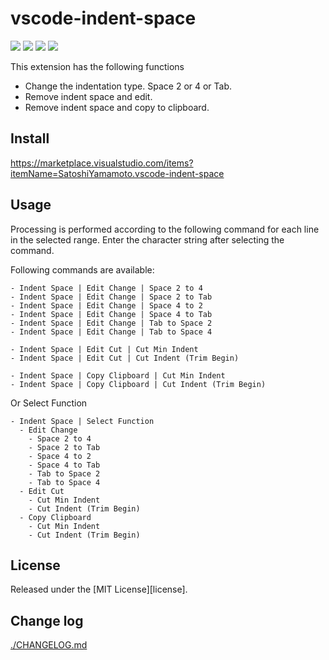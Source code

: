 # vscode-indent-space

[![](https://vsmarketplacebadges.dev/version-short/SatoshiYamamoto.vscode-indent-space.png)](https://marketplace.visualstudio.com/items?itemName=SatoshiYamamoto.vscode-indent-space)
[![](https://vsmarketplacebadges.dev/installs-short/SatoshiYamamoto.vscode-indent-space.png)](https://marketplace.visualstudio.com/items?itemName=SatoshiYamamoto.vscode-indent-space)
[![](https://vsmarketplacebadges.dev/rating-short/SatoshiYamamoto.vscode-indent-space.png)](https://marketplace.visualstudio.com/items?itemName=SatoshiYamamoto.vscode-indent-space)
[![](https://img.shields.io/github/license/standard-software/vscode-indent-space.png)](https://github.com/standard-software/vscode-indent-space/blob/main/LICENSE)

This extension has the following functions
- Change the indentation type. Space 2 or 4 or Tab.
- Remove indent space and edit.
- Remove indent space and copy to clipboard.

## Install

https://marketplace.visualstudio.com/items?itemName=SatoshiYamamoto.vscode-indent-space

## Usage

Processing is performed according to the following command for each line in the selected range.
Enter the character string after selecting the command.

Following commands are available:

```
- Indent Space | Edit Change | Space 2 to 4
- Indent Space | Edit Change | Space 2 to Tab
- Indent Space | Edit Change | Space 4 to 2
- Indent Space | Edit Change | Space 4 to Tab
- Indent Space | Edit Change | Tab to Space 2
- Indent Space | Edit Change | Tab to Space 4

- Indent Space | Edit Cut | Cut Min Indent
- Indent Space | Edit Cut | Cut Indent (Trim Begin)

- Indent Space | Copy Clipboard | Cut Min Indent
- Indent Space | Copy Clipboard | Cut Indent (Trim Begin)
```

Or Select Function

```
- Indent Space | Select Function
  - Edit Change
    - Space 2 to 4
    - Space 2 to Tab
    - Space 4 to 2
    - Space 4 to Tab
    - Tab to Space 2
    - Tab to Space 4
  - Edit Cut
    - Cut Min Indent
    - Cut Indent (Trim Begin)
  - Copy Clipboard
    - Cut Min Indent
    - Cut Indent (Trim Begin)
```

## License

Released under the [MIT License][license].

## Change log

[./CHANGELOG.md](./CHANGELOG.md)


